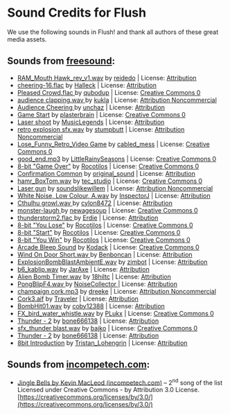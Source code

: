 # Sound Credits for Flush

We use the following sounds in Flush! and thank all authors of these great media assets.

## Sounds from [freesound](https://freesound.org/):

*   [RAM_Mouth Hawk_rev_v1.wav](https://freesound.org/people/reidedo/sounds/344445/) by [reidedo](https://freesound.org/people/reidedo/) | License: [Attribution](http://creativecommons.org/licenses/by/3.0/)
*   [cheering-16.flac](https://freesound.org/people/Halleck/sounds/18665/) by <u>[Halleck](https://freesound.org/people/Halleck/)</u> | License: [Attribution](http://creativecommons.org/licenses/by/3.0/)
*   <u>[Pleased Crowd.flac](https://freesound.org/people/qubodup/sounds/182825/) </u>by <u>[qubodup](https://freesound.org/people/qubodup/)</u> | License: [Creative Commons 0](http://creativecommons.org/publicdomain/zero/1.0/)
*   <u>[audience clapping.wav](https://freesound.org/people/kukla/sounds/94036/) </u>by <u>[kukla](https://freesound.org/people/kukla/)</u> | License: [Attribution Noncommercial](https://creativecommons.org/licenses/by-nc/3.0/)
*   <u>[Audience Cheering](https://freesound.org/people/unchaz/sounds/150957/) </u>by <u>[unchaz](https://freesound.org/people/unchaz/)</u> | License: [Attribution](http://creativecommons.org/licenses/by/3.0/)
*   [Game Start](https://freesound.org/people/plasterbrain/sounds/243020/) by [plasterbrain](https://freesound.org/people/plasterbrain/) | License: [Creative Commons 0](http://creativecommons.org/publicdomain/zero/1.0/)
*   [Laser shoot](https://freesound.org/people/MusicLegends/sounds/344310/) by [MusicLegends](https://freesound.org/people/MusicLegends/) | License: [Attribution](http://creativecommons.org/licenses/by/3.0/)
*   [retro explosion sfx.wav](https://freesound.org/people/stumpbutt/sounds/381686/) by [stumpbutt](https://freesound.org/people/stumpbutt/) | License: [Attribution Noncommercial](https://creativecommons.org/licenses/by-nc/3.0/)
*   [Lose_Funny_Retro_Video Game](https://freesound.org/people/cabled_mess/sounds/371451/) by [cabled_mess](https://freesound.org/people/cabled_mess/) | License: [Creative Commons 0](http://creativecommons.org/publicdomain/zero/1.0/)
*   [good_end.mp3](https://freesound.org/people/LittleRainySeasons/sounds/342218/) by [LittleRainySeasons](https://freesound.org/people/LittleRainySeasons/) | License: [Creative Commons 0](http://creativecommons.org/publicdomain/zero/1.0/)
*   [8-bit "Game Over"](https://freesound.org/people/Rocotilos/sounds/339837/) by [Rocotilos](https://freesound.org/people/Rocotilos/) | License: [Creative Commons 0](http://creativecommons.org/publicdomain/zero/1.0/)
*   [Confirmation Common](https://freesound.org/people/original_sound/sounds/366108/) by [original_sound](https://freesound.org/people/original_sound/) | License: [Attribution](http://creativecommons.org/licenses/by/3.0/)
*   [hamr_BoxTom.wav](https://freesound.org/people/tec_studio/sounds/106861/) by [tec_studio](https://freesound.org/people/tec_studio/) | License: [Creative Commons 0](http://creativecommons.org/publicdomain/zero/1.0/)
*   [Laser gun](https://freesound.org/people/soundslikewillem/sounds/190707/) by [soundslikewillem](https://freesound.org/people/soundslikewillem/) | License: [Attribution Noncommercial](https://creativecommons.org/licenses/by-nc/3.0/)
*   [White Noise, Low Colour, A.wav](https://freesound.org/people/InspectorJ/sounds/361528/) by [InspectorJ](https://freesound.org/people/InspectorJ/) | License: [Attribution](http://creativecommons.org/licenses/by/3.0/)
*   <u>[Cthulhu growl.wav](https://freesound.org/people/cylon8472/sounds/249686/) </u>by <u>[cylon8472](https://freesound.org/people/cylon8472/)</u> | License: [Attribution](http://creativecommons.org/licenses/by/3.0/)
*   <u>[monster-laugh](https://freesound.org/people/newagesoup/sounds/337164/) </u>by <u>[newagesoup](https://freesound.org/people/newagesoup/)</u> | License: [Creative Commons 0](http://creativecommons.org/publicdomain/zero/1.0/)
*   <u>[thunderstorm2.flac](https://freesound.org/people/Erdie/sounds/23222/) </u>by <u>[Erdie](https://freesound.org/people/Erdie/)</u> | License: [Attribution](http://creativecommons.org/licenses/by/3.0/)
*   [8-bit "You Lose"](https://freesound.org/people/Rocotilos/sounds/339835/) by [Rocotilos](https://freesound.org/people/Rocotilos/) | License: [Creative Commons 0](http://creativecommons.org/publicdomain/zero/1.0/)
*   [8-bit "Start"](https://freesound.org/people/Rocotilos/sounds/339836/) by [Rocotilos](https://freesound.org/people/Rocotilos/) | License: [Creative Commons 0](http://creativecommons.org/publicdomain/zero/1.0/)
*   [8-bit "You Win"](https://freesound.org/people/Rocotilos/sounds/339834/) by [Rocotilos](https://freesound.org/people/Rocotilos/) | License: [Creative Commons 0](http://creativecommons.org/publicdomain/zero/1.0/)
*   [Arcade Bleep Sound](https://freesound.org/people/Kodack/sounds/258020/) by [Kodack](https://freesound.org/people/Kodack/) | License: [Creative Commons 0](http://creativecommons.org/publicdomain/zero/1.0/)
*   <u>[Wind On Door Short.wav](https://freesound.org/people/Benboncan/sounds/84111/) </u>by <u>[Benboncan](https://freesound.org/people/Benboncan/)</u> | License: [Attribution](http://creativecommons.org/licenses/by/3.0/)
*   [ExplosionBombBlastAmbientE.wav](https://freesound.org/people/zimbot/sounds/209984/) by [zimbot](https://freesound.org/people/zimbot/) | License: [Attribution](http://creativecommons.org/licenses/by/3.0/)
*   [b6_kablip.wav](https://freesound.org/people/JarAxe/sounds/172695/) by [JarAxe](https://freesound.org/people/JarAxe/) | License: [Attribution](http://creativecommons.org/licenses/by/3.0/)
*   [Alien Bomb Timer.wav](https://freesound.org/people/18hiltc/sounds/208532/) by [18hiltc](https://freesound.org/people/18hiltc/) | License: [Attribution](http://creativecommons.org/licenses/by/3.0/)
*   <u>[PongBlipF4.wav](https://freesound.org/people/NoiseCollector/sounds/4359/) </u>by <u>[NoiseCollector](https://freesound.org/people/NoiseCollector/) </u>| License: [Attribution](http://creativecommons.org/licenses/by/3.0/)
*   [champaign cork.mp3](https://freesound.org/people/dreeke/sounds/140705/) by [dreeke](https://freesound.org/people/dreeke/) | License: [Attribution Noncommercial](https://creativecommons.org/licenses/by-nc/3.0/)
*   [Cork3.aif](https://freesound.org/people/Traveler/sounds/16064/) by [Traveler](https://freesound.org/people/Traveler/) | License: [Attribution](http://creativecommons.org/licenses/by/3.0/)
*   [BombHit01.wav](https://freesound.org/people/coby12388/sounds/222575/) by [coby12388](https://freesound.org/people/coby12388/) | License: [Attribution](http://creativecommons.org/licenses/by/3.0/)
*   [FX_bird_water_whistle.wav](https://freesound.org/people/PLukx/sounds/254209/) by [PLukx](https://freesound.org/people/PLukx/) | License: [Creative Commons 0](http://creativecommons.org/publicdomain/zero/1.0/)
*   [Thunder - 2](https://freesound.org/people/bone666138/sounds/198858/) by [bone666138](https://freesound.org/people/bone666138/) | License: [Attribution](http://creativecommons.org/licenses/by/3.0/)
*   [sfx_thunder blast.wav](https://freesound.org/people/bajko/sounds/399656/) by [bajko](https://freesound.org/people/bajko/) | License: [Creative Commons 0](http://creativecommons.org/publicdomain/zero/1.0/)
*   [Thunder - 2](https://freesound.org/people/bone666138/sounds/198858/) by [bone666138](https://freesound.org/people/bone666138/) | License: [Attribution](http://creativecommons.org/licenses/by/3.0/)
*   [8bit Introduction](https://freesound.org/people/Tristan_Lohengrin/sounds/273539/) by [Tristan_Lohengrin](https://freesound.org/people/Tristan_Lohengrin/) | License: [Attribution](http://creativecommons.org/licenses/by/3.0/)

## Sounds from [incompetech.com](https://incompetech.com/):

*   [Jingle Bells by Kevin MacLeod (incompetech.com)](https://incompetech.com/music/royalty-free/index.html?isrc=USUAN1100187) – 2<sup>nd</sup> song of the list  
    Licensed under Creative Commons - by Attribution 3.0 License.  
    [https://creativecommons.org/licenses/by/3.0/](https://creativecommons.org/licenses/by/3.0/)